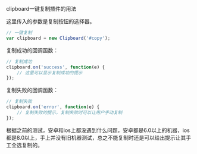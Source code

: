 clipboard一键复制插件的用法

这里传入的参数是复制按钮的选择器。

```js
// 一键复制
var clipboard = new Clipboard('#copy');
```

复制成功的回调函数：

```js
// 复制成功
clipboard.on('success', function(e) {
	// 这里可以显示复制成功的提示
});
```

复制失败的回调函数：

```js
// 复制失败
clipboard.on('error', function(e) {
	// 复制失败的提示，复制失败时可以让用户手动复制
});
```

根据之前的测试，安卓和ios上都没遇到什么问题，安卓都是6.0以上的机器，ios都是8.0以上，手上并没有旧机器测试，总之不能复制时还是可以给出提示让其手工全选复制的。

